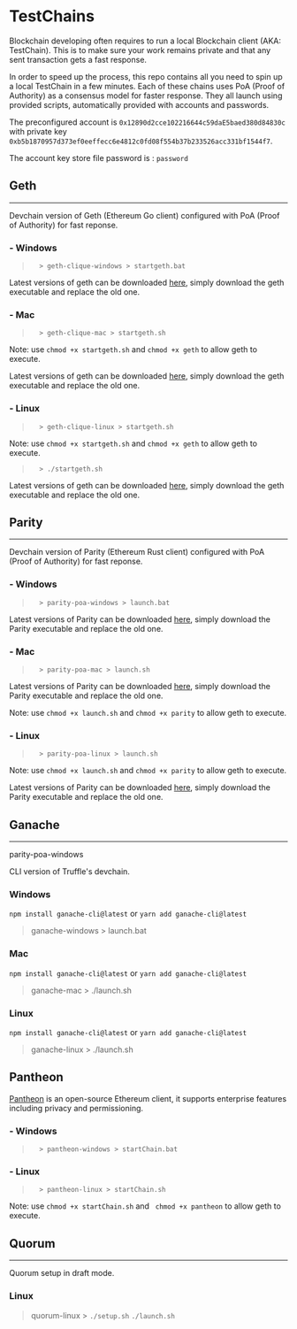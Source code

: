 # TestChains

Blockchain developing often requires to run a local Blockchain client (AKA: TestChain). This is to make sure your work remains private and that any sent transaction gets a fast response.

In order to speed up the process, this repo contains all you need to spin up a local TestChain in a few minutes. Each of these chains uses PoA (Proof of Authority) as a consensus model for faster response. They all launch using provided scripts, automatically provided with accounts and passwords. 

The preconfigured account is ```0x12890d2cce102216644c59daE5baed380d84830c``` with private key ```0xb5b1870957d373ef0eeffecc6e4812c0fd08f554b37b233526acc331bf1544f7```.

The account key store file password is : ```password```

## Geth
___
Devchain version of Geth (Ethereum Go client) configured with PoA (Proof of Authority) for fast reponse.

### - Windows

>       > geth-clique-windows > startgeth.bat

Latest versions of geth can be downloaded [here](https://geth.ethereum.org/downloads/), simply download the geth executable and replace the old one.

### - Mac

>       > geth-clique-mac > startgeth.sh

Note: use ``` chmod +x startgeth.sh ``` and ``` chmod +x geth ``` to allow geth to execute.

Latest versions of geth can be downloaded [here](https://geth.ethereum.org/downloads/), simply download the geth executable and replace the old one.
### - Linux

>       > geth-clique-linux > startgeth.sh

Note: use ``` chmod +x startgeth.sh ``` and ``` chmod +x geth ``` to allow geth to execute.

>       > ./startgeth.sh

Latest versions of geth can be downloaded [here](https://geth.ethereum.org/downloads/), simply download the geth executable and replace the old one.
## Parity
___
Devchain version of Parity (Ethereum Rust client) configured with PoA (Proof of Authority) for fast reponse.

### - Windows

>       > parity-poa-windows > launch.bat

Latest versions of Parity can be downloaded [here](https://github.com/paritytech/parity-ethereum/releases/latest), simply download the Parity executable and replace the old one.

### - Mac

>       > parity-poa-mac > launch.sh

Latest versions of Parity can be downloaded [here](https://github.com/paritytech/parity-ethereum/releases/latest), simply download the Parity executable and replace the old one.


Note: use ``` chmod +x launch.sh ``` and ``` chmod +x parity ``` to allow geth to execute.

### - Linux

>       > parity-poa-linux > launch.sh

Note: use ``` chmod +x launch.sh ``` and ``` chmod +x parity ``` to allow geth to execute.

Latest versions of Parity can be downloaded [here](https://github.com/paritytech/parity-ethereum/releases/latest), simply download the Parity executable and replace the old one.

## Ganache
___

parity-poa-windows

CLI version of Truffle's devchain.

### Windows
`npm install ganache-cli@latest`
or
`yarn add ganache-cli@latest`
>   ganache-windows    > launch.bat

### Mac
`npm install ganache-cli@latest`
or
`yarn add ganache-cli@latest`
>  ganache-mac    > ./launch.sh

### Linux
`npm install ganache-cli@latest`
or
`yarn add ganache-cli@latest`
>   ganache-linux    > ./launch.sh


## Pantheon

[Pantheon](https://docs.pantheon.pegasys.tech/en/stable) is an open-source Ethereum client, it supports enterprise features including privacy and permissioning.

### - Windows

>       > pantheon-windows > startChain.bat

### - Linux

>       > pantheon-linux > startChain.sh

Note: use ``` chmod +x startChain.sh ``` and ``` chmod +x pantheon``` to allow geth to execute.

## Quorum
___

Quorum setup in draft mode.

### Linux

>   quorum-linux    > ```./setup.sh``` ```./launch.sh```
